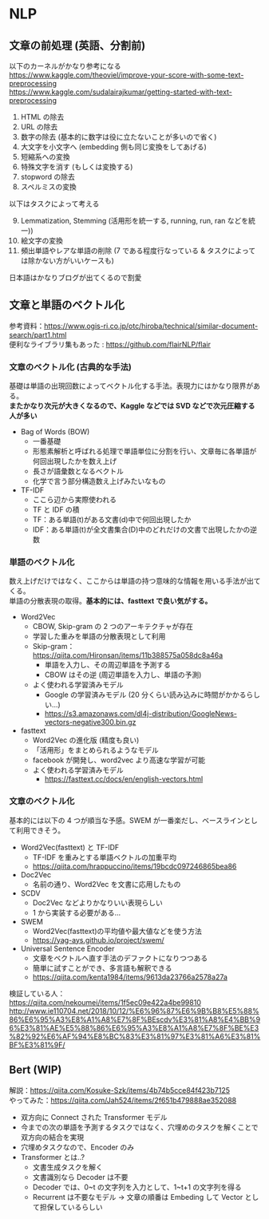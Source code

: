 # NLP

## 文章の前処理 (英語、分割前)

以下のカーネルがかなり参考になる  
https://www.kaggle.com/theoviel/improve-your-score-with-some-text-preprocessing  
https://www.kaggle.com/sudalairajkumar/getting-started-with-text-preprocessing

1. HTML の除去
2. URL の除去
3. 数字の除去 (基本的に数字は役に立たないことが多いので省く)
4. 大文字を小文字へ (embedding 側も同じ変換をしてあげる)
5. 短縮系への変換
6. 特殊文字を消す (もしくは変換する)
7. stopword の除去
8. スペルミスの変換

以下はタスクによって考える

9. Lemmatization, Stemming (活用形を統一する, running, run, ran などを統一))
10. 絵文字の変換
11. 頻出単語やレアな単語の削除 (7 である程度行なっている & タスクによっては除かない方がいいケースも)

日本語はかなりブログが出てくるので割愛

## 文章と単語のベクトル化

参考資料：https://www.ogis-ri.co.jp/otc/hiroba/technical/similar-document-search/part1.html  
便利なライブラリ集もあった : https://github.com/flairNLP/flair

### 文章のベクトル化 (古典的な手法)

基礎は単語の出現回数によってベクトル化する手法。表現力にはかなり限界がある。  
**またかなり次元が大きくなるので、Kaggle などでは SVD などで次元圧縮する人が多い**

- Bag of Words (BOW)
  - 一番基礎
  - 形態素解析と呼ばれる処理で単語単位に分割を行い、文章毎に各単語が何回出現したかを数え上げ
  - 長さが語彙数となるベクトル
  - 化学で言う部分構造数え上げみたいなもの
- TF-IDF
  - ここら辺から実際使われる
  - TF と IDF の積
  - TF：ある単語(t)がある文書(d)中で何回出現したか
  - IDF：ある単語(t)が全文書集合(D)中のどれだけの文書で出現したかの逆数

### 単語のベクトル化

数え上げだけではなく、ここからは単語の持つ意味的な情報を用いる手法が出てくる。  
単語の分散表現の取得。**基本的には、fasttext で良い気がする。**

- Word2Vec
  - CBOW, Skip-gram の 2 つのアーキテクチャが存在
  - 学習した重みを単語の分散表現として利用
  - Skip-gram：https://qiita.com/Hironsan/items/11b388575a058dc8a46a
    - 単語を入力し、その周辺単語を予測する
    - CBOW はその逆 (周辺単語を入力し、単語の予測)
  - よく使われる学習済みモデル
    - Google の学習済みモデル (20 分くらい読み込みに時間がかかるらしい...)
    - https://s3.amazonaws.com/dl4j-distribution/GoogleNews-vectors-negative300.bin.gz
- fasttext
  - Word2Vec の進化版 (精度も良い)
  - 「活用形」をまとめられるようなモデル
  - facebook が開発し、word2vec より高速な学習が可能
  - よく使われる学習済みモデル
    - https://fasttext.cc/docs/en/english-vectors.html

### 文章のベクトル化

基本的には以下の 4 つが順当な予感。SWEM が一番楽だし、ベースラインとして利用できそう。

- Word2Vec(fasttext) と TF-IDF
  - TF-IDF を重みとする単語ベクトルの加重平均
  - https://qiita.com/hrappuccino/items/19bcdc097246865bea86
- Doc2Vec
  - 名前の通り、Word2Vec を文書に応用したもの
- SCDV
  - Doc2Vec などよりかなりいい表現らしい
  - 1 から実装する必要がある...
- SWEM
  - Word2Vec(fasttext)の平均値や最大値などを使う方法
  - https://yag-ays.github.io/project/swem/
- Universal Sentence Encoder
  - 文章をベクトルへ直す手法のデファクトになりつつある
  - 簡単に試すことができ、多言語も解釈できる
  - https://qiita.com/kenta1984/items/9613da23766a2578a27a

検証している人：  
https://qiita.com/nekoumei/items/1f5ec09e422a4be99810  
http://www.ie110704.net/2018/10/12/%E6%96%87%E6%9B%B8%E5%88%86%E6%95%A3%E8%A1%A8%E7%8F%BEscdv%E3%81%A8%E4%BB%96%E3%81%AE%E5%88%86%E6%95%A3%E8%A1%A8%E7%8F%BE%E3%82%92%E6%AF%94%E8%BC%83%E3%81%97%E3%81%A6%E3%81%BF%E3%81%9F/

## Bert (WIP)

解説：https://qiita.com/Kosuke-Szk/items/4b74b5cce84f423b7125  
やってみた：https://qiita.com/Jah524/items/2f651b479888ae352088

- 双方向に Connect された Transformer モデル
- 今までの次の単語を予測するタスクではなく、穴埋めのタスクを解くことで双方向の結合を実現
- 穴埋めタスクなので、Encoder のみ
- Transformer とは..?
  - 文書生成タスクを解く
  - 文書識別なら Decoder は不要
  - Decoder では、0~t の文字列を入力として、1~t+1 の文字列を得る
  - Recurrent は不要なモデル → 文章の順番は Embeding して Vector として担保しているらしい
